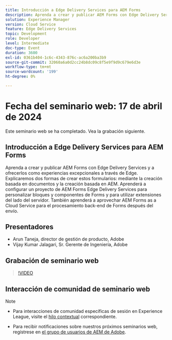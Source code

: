 ```yaml
---
title: Introducción a Edge Delivery Services para AEM Forms
description: Aprenda a crear y publicar AEM Forms con Edge Delivery Services, abarcando la creación basada en documentos y en AEM, la configuración de proyectos para la personalización y el uso de AEM Forms as a Cloud Service para el procesamiento back-end.
solution: Experience Manager
version: Cloud Service
feature: Edge Delivery Services
topic: Development
role: Developer
level: Intermediate
doc-type: Event
duration: 3600
exl-id: 0361b404-1c6c-4343-876c-ac6a200ba3b9
source-git-commit: 32060a6a0d2cc24b8dc09c8f5e9f9d9c679e6d3e
workflow-type: tm+mt
source-wordcount: '199'
ht-degree: 0%

---
```


# Fecha del seminario web: 17 de abril de 2024

Este seminario web se ha completado. Vea la grabación siguiente.

## Introducción a Edge Delivery Services para AEM Forms

Aprenda a crear y publicar AEM Forms con Edge Delivery Services y a ofrecerlos como experiencias excepcionales a través de Edge. Explicaremos dos formas de crear estos formularios: mediante la creación basada en documentos y la creación basada en AEM. Aprenderá a configurar un proyecto de AEM Forms Edge Delivery Services para personalizar bloques y componentes de Forms y para utilizar extensiones del lado del servidor. También aprenderá a aprovechar AEM Forms as a Cloud Service para el procesamiento back-end de Forms después del envío.

## Presentadores

* Arun Taneja, director de gestión de producto, Adobe
* Vijay Kumar Jalagari, Sr. Gerente de Ingeniería, Adobe

## Grabación de seminario web

>[!VIDEO](https://video.tv.adobe.com/v/3428434/)

## Interacción de comunidad de seminario web

>[!NOTE]
> 
>* Para interacciones de comunidad específicas de sesión en Experience League, visite el [hilo contextual](https://adobe.ly/4aCz0OE) correspondiente.
>
>* Para recibir notificaciones sobre nuestros próximos seminarios web, regístrese en [el grupo de usuarios de AEM de Adobe](https://aem-augs.adobe.com/).
